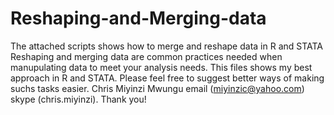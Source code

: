 # Reshaping-and-Merging-data
The attached scripts shows how to merge and reshape data in R and STATA
Reshaping and merging data are common practices needed when manupulating data to meet your analysis needs. This files shows my best approach in R and STATA. Please feel free to suggest better ways of making suchs tasks easier.
Chris Miyinzi Mwungu email (miyinzic@yahoo.com) skype (chris.miyinzi). Thank you!
